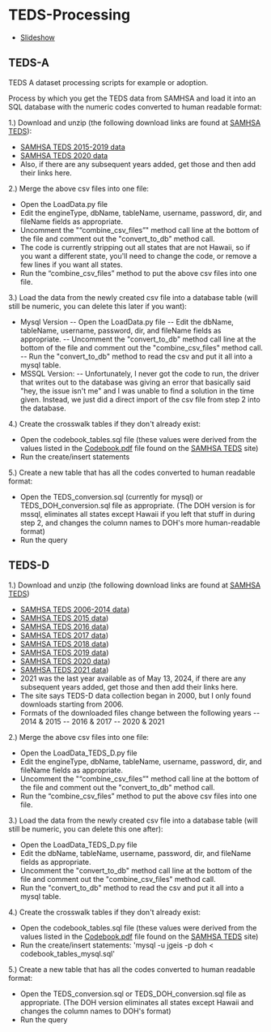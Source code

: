 # TEDS-Processing
- [Slideshow](https://docs.google.com/presentation/d/1IWLX31O8CVbDrOrpdBuJ3rtF05hRG0UdjMG_t6q7R-E/edit#slide=id.g1f99270e555_0_0)

## TEDS-A
TEDS A dataset processing scripts for example or adoption.

Process by which you get the TEDS data from SAMHSA and load it into an SQL database 
with the numeric codes converted to human readable format:

1.) Download and unzip (the following download links are found at [SAMHSA TEDS](https://www.datafiles.samhsa.gov/dataset/treatment-episode-data-set-admissions-2020-teds-2020-ds0001)):
- [SAMHSA TEDS 2015-2019 data](https://www.datafiles.samhsa.gov/sites/default/files/field-uploads-protected/studies/TEDS-A-2015-2019/TEDS-A-2015-2019-datasets/TEDS-A-2015-2019-DS0001/TEDS-A-2015-2019-DS0001-bundles-with-study-info/TEDS-A-2015-2019-DS0001-bndl-data-csv.zip)
- [SAMHSA TEDS 2020 data](https://www.datafiles.samhsa.gov/sites/default/files/field-uploads-protected/studies/TEDS-A-2020/TEDS-A-2020-datasets/TEDS-A-2020-DS0001/TEDS-A-2020-DS0001-bundles-with-study-info/TEDS-A-2020-DS0001-bndl-data-csv_v1.zip)
- Also, if there are any subsequent years added, get those and then add their links here.

2.) Merge the above csv files into one file:
 - Open the LoadData.py file
 - Edit the engineType, dbName, tableName, username, password, dir, and fileName fields as appropriate.
 - Uncomment the "“combine_csv_files”" method call line at the bottom of the file and comment out the "convert_to_db" method call.
 - The code is currently stripping out all states that are not Hawaii, so if you want a different state, you'll need to change the code, or remove a few lines if you want all states.
 - Run the “combine_csv_files” method to put the above csv files into one file.  

3.) Load the data from the newly created csv file into a database table (will still be numeric, you can delete this later if you want):
 - Mysql Version
 -- Open the LoadData.py file
 -- Edit the dbName, tableName, username, password, dir, and fileName fields as appropriate.
 -- Uncomment the "convert_to_db" method call line at the bottom of the file and comment out the "combine_csv_files" method call.
 -- Run the "convert_to_db" method to read the csv and put it all into a mysql table.
 - MSSQL Version:
 -- Unfortunately, I never got the code to run, the driver that writes out to the database was giving an error that basically said "hey, the issue isn't me" and I was unable to find a solution in the time given.  Instead, we just did a direct import of the csv file from step 2 into the database.

4.) Create the crosswalk tables if they don't already exist:
 - Open the codebook_tables.sql file (these values were derived from the values listed in the [Codebook.pdf](https://www.datafiles.samhsa.gov/sites/default/files/field-uploads-protected/studies/TEDS-A-2020/TEDS-A-2020-datasets/TEDS-A-2020-DS0001/TEDS-A-2020-DS0001-info/TEDS-A-2020-DS0001-info-codebook.pdf) file found on the [SAMHSA TEDS](https://www.datafiles.samhsa.gov/dataset/treatment-episode-data-set-admissions-2020-teds-2020-ds0001) site)
 - Run the create/insert statements

5.) Create a new table that has all the codes converted to human readable format:
 - Open the TEDS_conversion.sql (currently for mysql) or TEDS_DOH_conversion.sql file as appropriate.  (The DOH version is for mssql, eliminates all states except Hawaii if you left that stuff in during step 2, and changes the column names to DOH's more human-readable format)
 - Run the query

## TEDS-D
1.) Download and unzip (the following download links are found at [SAMHSA TEDS](https://www.datafiles.samhsa.gov/dataset/teds-d-2021-ds0001-teds-d-2021-ds0001))
- [SAMHSA TEDS 2006-2014 data](https://www.datafiles.samhsa.gov/dataset/treatment-episode-data-set-discharges-2006-2014-teds-d-2006-2014-ds0001))
- [SAMHSA TEDS 2015 data](https://www.datafiles.samhsa.gov/dataset/teds-d-2015-ds0001-teds-d-2015-ds0001))
- [SAMHSA TEDS 2016 data](https://www.datafiles.samhsa.gov/dataset/teds-d-2016-ds0001-teds-d-2016-ds0001))
- [SAMHSA TEDS 2017 data](https://www.datafiles.samhsa.gov/dataset/teds-d-2017-ds0001-teds-d-2017-ds0001))
- [SAMHSA TEDS 2018 data](https://www.datafiles.samhsa.gov/dataset/teds-d-2018-ds0001-teds-d-2018-ds0001))
- [SAMHSA TEDS 2019 data](https://www.datafiles.samhsa.gov/dataset/teds-d-2019-ds0001-teds-d-2019-ds0001))
- [SAMHSA TEDS 2020 data](https://www.datafiles.samhsa.gov/dataset/teds-d-2020-ds0001-teds-d-2020-ds0001))
- [SAMHSA TEDS 2021 data](https://www.datafiles.samhsa.gov/dataset/teds-d-2021-ds0001-teds-d-2021-ds0001))
- 2021 was the last year available as of May 13, 2024, if there are any subsequent years added, get those and then add their links here.
- The site says TEDS-D data collection began in 2000, but I only found downloads starting from 2006.
- Formats of the downloaded files change between the following years
-- 2014 & 2015
-- 2016 & 2017
-- 2020 & 2021

2.) Merge the above csv files into one file:
 - Open the LoadData_TEDS_D.py file
 - Edit the engineType, dbName, tableName, username, password, dir, and fileName fields as appropriate.
 - Uncomment the "“combine_csv_files”" method call line at the bottom of the file and comment out the "convert_to_db" method call.
 - Run the “combine_csv_files” method to put the above csv files into one file.

3.) Load the data from the newly created csv file into a database table (will still be numeric, you can delete this one after):
 - Open the LoadData_TEDS_D.py file
 - Edit the dbName, tableName, username, password, dir, and fileName fields as appropriate.
 - Uncomment the "convert_to_db" method call line at the bottom of the file and comment out the "combine_csv_files" method call.
 - Run the "convert_to_db" method to read the csv and put it all into a mysql table.

4.) Create the crosswalk tables if they don't already exist:
 - Open the codebook_tables.sql file (these values were derived from the values listed in the [Codebook.pdf](https://www.datafiles.samhsa.gov/sites/default/files/field-uploads-protected/studies/TEDS-D-2006-2014/TEDS-D-2006-2014-datasets/TEDS-D-2006-2014-DS0001/TEDS-D-2006-2014-DS0001-info/TEDS-D-2006-2014-DS0001-info-codebook.pdf) file found on the [SAMHSA TEDS](https://www.datafiles.samhsa.gov/dataset/teds-d-2021-ds0001-teds-d-2021-ds0001) site)
 - Run the create/insert statements:  'mysql -u jgeis -p doh < codebook_tables_mysql.sql'

5.) Create a new table that has all the codes converted to human readable format:
 - Open the TEDS_conversion.sql or TEDS_DOH_conversion.sql file as appropriate.  (The DOH version eliminates all states except Hawaii and changes the column names to DOH's format)
 - Run the query